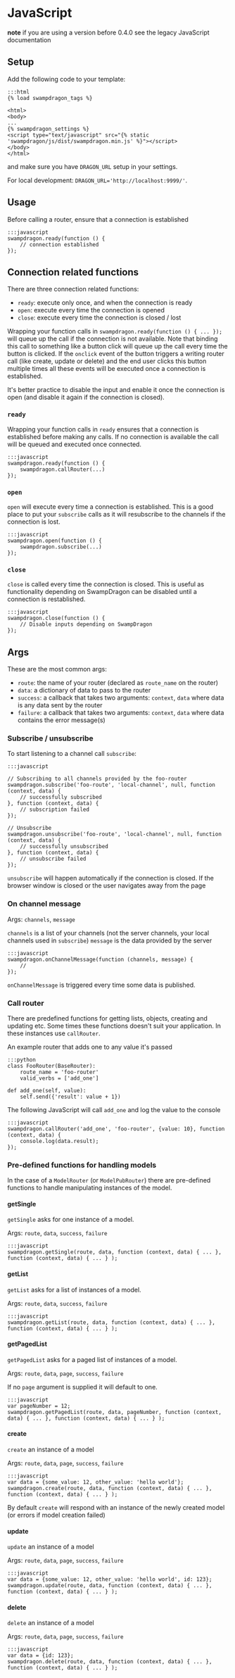 # JavaScript

**note** if you are using a version before 0.4.0 see the legacy JavaScript documentation


## Setup

Add the following code to your template:

    :::html
    {% load swampdragon_tags %}
    
    <html>
    <body>
    ...
    {% swampdragon_settings %}
    <script type="text/javascript" src="{% static 'swampdragon/js/dist/swampdragon.min.js' %}"></script>
    </body>
    </html>    


and make sure you have `DRAGON_URL` setup in your settings.

For local development: `DRAGON_URL='http://localhost:9999/'`.


## Usage

Before calling a router, ensure that a connection is established 
    
    :::javascript
    swampdragon.ready(function () {
        // connection established
    });


## Connection related functions

There are three connection related functions:

*  `ready`: execute only once, and when the connection is ready
*  `open`: execute every time the connection is opened
*  `close`: execute every time the connection is closed / lost

Wrapping your function calls in `swampdragon.ready(function () { ... });` will queue up the call if the connection is not available.
Note that binding this call to something like a button click will queue up the call every time the button is clicked. 
If the `onclick` event of the button triggers a writing router call (like create, update or delete) 
and the end user clicks this button multiple times all these events will be executed once a connection is established.
 
It's better practice to disable the input and enable it once the connection is open (and disable it again if the connection is closed).


### `ready`

Wrapping your function calls in `ready` ensures that a connection is established before making any calls. 
If no connection is available the call will be queued and executed once connected.


    :::javascript
    swampdragon.ready(function () {
        swampdragon.callRouter(...) 
    });


### `open`

`open` will execute every time a connection is established. This is a good place to put your `subscribe` calls as it will resubscribe to the channels if the connection is lost.


    :::javascript
    swampdragon.open(function () {
        swampdragon.subscribe(...)
    });


### `close`

`close` is called every time the connection is closed. This is useful as functionality depending on SwampDragon can be disabled until a connection is restablished. 


    :::javascript
    swampdragon.close(function () {
        // Disable inputs depending on SwampDragon
    });


## Args

These are the most common args:

*  `route`: the name of your router (declared as `route_name` on the router)
*  `data`: a dictionary of data to pass to the router
*  `success`: a callback that takes two arguments: `context`, `data` where data is any data sent by the router
*  `failure`: a callback that takes two arguments: `context`, `data` where data contains the error message(s)


### Subscribe / unsubscribe

To start listening to a channel call `subscribe`:

    :::javascript
    
    // Subscribing to all channels provided by the foo-router
    swampdragon.subscribe('foo-route', 'local-channel', null, function (context, data) {
        // successfully subscribed
    }, function (context, data) {
        // subscription failed
    });

    // Unsubscribe
    swampdragon.unsubscribe('foo-route', 'local-channel', null, function (context, data) {
        // successfully unsubscribed
    }, function (context, data) {
        // unsubscribe failed
    });
    
   
`unsubscribe` will happen automatically if the connection is closed. If the browser window is closed or the user navigates away from the page


### On channel message

Args: `channels`, `message`

`channels` is a list of your channels (not the server channels, your local channels used in `subscribe`)
`message` is the data provided by the server

    :::javascript
    swampdragon.onChannelMessage(function (channels, message) {
        // 
    });

`onChannelMessage` is triggered every time some data is published.




### Call router

There are predefined functions for getting lists, objects, creating and updating etc.
Some times these functions doesn't suit your application. In these instances use `callRouter`.

An example router that adds one to any value it's passed 


    :::python
    class FooRouter(BaseRouter):
        route_name = 'foo-router'
        valid_verbs = ['add_one']
        
    def add_one(self, value):
        self.send({'result': value + 1})
        

The following JavaScript will call `add_one` and log the value to the console


    :::javascript
    swampdragon.callRouter('add_one', 'foo-router', {value: 10}, function (context, data) {
        console.log(data.result);
    });
    
    
### Pre-defined functions for handling models

In the case of a `ModelRouter` (or `ModelPubRouter`) there are pre-defined functions to handle manipulating instances of the model.


#### getSingle

`getSingle` asks for one instance of a model.

Args: `route`, `data`, `success`, `failure`


    :::javascript
    swampdragon.getSingle(route, data, function (context, data) { ... }, function (context, data) { ... } );


#### getList

`getList` asks for a list of instances of a model.

Args: `route`, `data`, `success`, `failure`


    :::javascript
    swampdragon.getList(route, data, function (context, data) { ... }, function (context, data) { ... } );


#### getPagedList

`getPagedList` asks for a paged list of instances of a model.

Args: `route`, `data`, `page`, `success`, `failure`

If no `page` argument is supplied it will default to one.


    :::javascript
    var pageNumber = 12;
    swampdragon.getPagedList(route, data, pageNumber, function (context, data) { ... }, function (context, data) { ... } );


#### create

`create` an instance of a model 

Args: `route`, `data`, `page`, `success`, `failure`


    :::javascript
    var data = {some_value: 12, other_value: 'hello world'};
    swampdragon.create(route, data, function (context, data) { ... }, function (context, data) { ... } );


By default `create` will respond with an instance of the newly created model (or errors if model creation failed)



#### update

`update` an instance of a model

Args: `route`, `data`, `page`, `success`, `failure`


    :::javascript
    var data = {some_value: 12, other_value: 'hello world', id: 123};
    swampdragon.update(route, data, function (context, data) { ... }, function (context, data) { ... } );


#### delete

`delete` an instance of a model

Args: `route`, `data`, `page`, `success`, `failure`


    :::javascript
    var data = {id: 123};
    swampdragon.delete(route, data, function (context, data) { ... }, function (context, data) { ... } );

